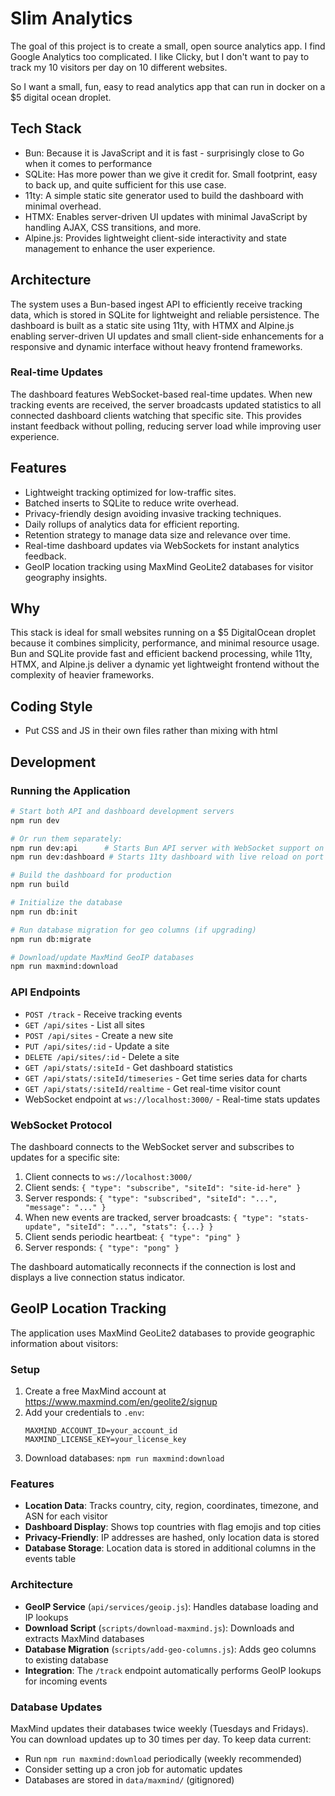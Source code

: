 # Slim Analytics

The goal of this project is to create a small, open source analytics app. I find Google Analytics too complicated. I like Clicky, but I don't want to pay to track my 10 visitors per day on 10 different websites.

So I want a small, fun, easy to read analytics app that can run in docker on a $5 digital ocean droplet.

## Tech Stack

- Bun: Because it is JavaScript and it is fast - surprisingly close to Go when it comes to performance
- SQLite: Has more power than we give it credit for. Small footprint, easy to back up, and quite sufficient for this use case.
- 11ty: A simple static site generator used to build the dashboard with minimal overhead.
- HTMX: Enables server-driven UI updates with minimal JavaScript by handling AJAX, CSS transitions, and more.
- Alpine.js: Provides lightweight client-side interactivity and state management to enhance the user experience.

## Architecture

The system uses a Bun-based ingest API to efficiently receive tracking data, which is stored in SQLite for lightweight and reliable persistence. The dashboard is built as a static site using 11ty, with HTMX and Alpine.js enabling server-driven UI updates and small client-side enhancements for a responsive and dynamic interface without heavy frontend frameworks.

### Real-time Updates
The dashboard features WebSocket-based real-time updates. When new tracking events are received, the server broadcasts updated statistics to all connected dashboard clients watching that specific site. This provides instant feedback without polling, reducing server load while improving user experience.

## Features

- Lightweight tracking optimized for low-traffic sites.
- Batched inserts to SQLite to reduce write overhead.
- Privacy-friendly design avoiding invasive tracking techniques.
- Daily rollups of analytics data for efficient reporting.
- Retention strategy to manage data size and relevance over time.
- Real-time dashboard updates via WebSockets for instant analytics feedback.
- GeoIP location tracking using MaxMind GeoLite2 databases for visitor geography insights.

## Why

This stack is ideal for small websites running on a $5 DigitalOcean droplet because it combines simplicity, performance, and minimal resource usage. Bun and SQLite provide fast and efficient backend processing, while 11ty, HTMX, and Alpine.js deliver a dynamic yet lightweight frontend without the complexity of heavier frameworks.

## Coding Style

- Put CSS and JS in their own files rather than mixing with html

## Development

### Running the Application

```bash
# Start both API and dashboard development servers
npm run dev

# Or run them separately:
npm run dev:api      # Starts Bun API server with WebSocket support on port 3000
npm run dev:dashboard # Starts 11ty dashboard with live reload on port 8080

# Build the dashboard for production
npm run build

# Initialize the database
npm run db:init

# Run database migration for geo columns (if upgrading)
npm run db:migrate

# Download/update MaxMind GeoIP databases
npm run maxmind:download
```

### API Endpoints

- `POST /track` - Receive tracking events
- `GET /api/sites` - List all sites
- `POST /api/sites` - Create a new site
- `PUT /api/sites/:id` - Update a site
- `DELETE /api/sites/:id` - Delete a site
- `GET /api/stats/:siteId` - Get dashboard statistics
- `GET /api/stats/:siteId/timeseries` - Get time series data for charts
- `GET /api/stats/:siteId/realtime` - Get real-time visitor count
- WebSocket endpoint at `ws://localhost:3000/` - Real-time stats updates

### WebSocket Protocol

The dashboard connects to the WebSocket server and subscribes to updates for a specific site:

1. Client connects to `ws://localhost:3000/`
2. Client sends: `{ "type": "subscribe", "siteId": "site-id-here" }`
3. Server responds: `{ "type": "subscribed", "siteId": "...", "message": "..." }`
4. When new events are tracked, server broadcasts: `{ "type": "stats-update", "siteId": "...", "stats": {...} }`
5. Client sends periodic heartbeat: `{ "type": "ping" }`
6. Server responds: `{ "type": "pong" }`

The dashboard automatically reconnects if the connection is lost and displays a live connection status indicator.

## GeoIP Location Tracking

The application uses MaxMind GeoLite2 databases to provide geographic information about visitors:

### Setup
1. Create a free MaxMind account at https://www.maxmind.com/en/geolite2/signup
2. Add your credentials to `.env`:
   ```
   MAXMIND_ACCOUNT_ID=your_account_id
   MAXMIND_LICENSE_KEY=your_license_key
   ```
3. Download databases: `npm run maxmind:download`

### Features
- **Location Data**: Tracks country, city, region, coordinates, timezone, and ASN for each visitor
- **Dashboard Display**: Shows top countries with flag emojis and top cities
- **Privacy-Friendly**: IP addresses are hashed, only location data is stored
- **Database Storage**: Location data is stored in additional columns in the events table

### Architecture
- **GeoIP Service** (`api/services/geoip.js`): Handles database loading and IP lookups
- **Download Script** (`scripts/download-maxmind.js`): Downloads and extracts MaxMind databases
- **Database Migration** (`scripts/add-geo-columns.js`): Adds geo columns to existing database
- **Integration**: The `/track` endpoint automatically performs GeoIP lookups for incoming events

### Database Updates
MaxMind updates their databases twice weekly (Tuesdays and Fridays). You can download updates up to 30 times per day. To keep data current:
- Run `npm run maxmind:download` periodically (weekly recommended)
- Consider setting up a cron job for automatic updates
- Databases are stored in `data/maxmind/` (gitignored)
